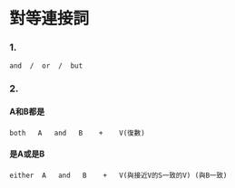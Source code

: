 # 對等連接詞
### 1.
```
and  /  or  /  but
```
### 2.
#### A和B都是
```
both   A   and   B    +    V(復數)
```
#### 是A或是B
```
either  A   and   B    +   V(與接近V的S一致的V) (與B一致)
```
